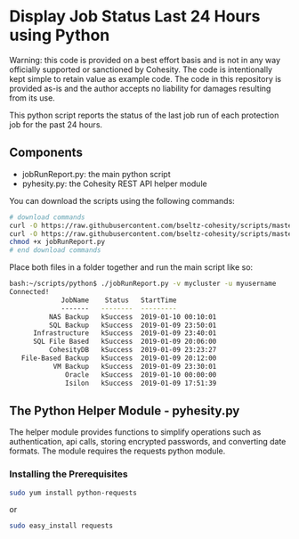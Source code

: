 # Display Job Status Last 24 Hours using Python

Warning: this code is provided on a best effort basis and is not in any way officially supported or sanctioned by Cohesity. The code is intentionally kept simple to retain value as example code. The code in this repository is provided as-is and the author accepts no liability for damages resulting from its use.

This python script reports the status of the last job run of each protection job for the past 24 hours.

## Components

* jobRunReport.py: the main python script
* pyhesity.py: the Cohesity REST API helper module

You can download the scripts using the following commands:

```bash
# download commands
curl -O https://raw.githubusercontent.com/bseltz-cohesity/scripts/master/reports/python/jobRunReport/jobRunReport.py
curl -O https://raw.githubusercontent.com/bseltz-cohesity/scripts/master/python/pyhesity.py
chmod +x jobRunReport.py
# end download commands
```

Place both files in a folder together and run the main script like so:

```bash
bash:~/scripts/python$ ./jobRunReport.py -v mycluster -u myusername
Connected!
             JobName    Status   StartTime
             -------   --------  ---------
          NAS Backup   kSuccess  2019-01-10 00:10:01
          SQL Backup   kSuccess  2019-01-09 23:50:01
      Infrastructure   kSuccess  2019-01-09 23:40:01
      SQL File Based   kSuccess  2019-01-09 20:06:00
          CohesityDB   kSuccess  2019-01-09 23:23:27
   File-Based Backup   kSuccess  2019-01-09 20:12:00
           VM Backup   kSuccess  2019-01-09 23:30:01
              Oracle   kSuccess  2019-01-10 00:00:00
              Isilon   kSuccess  2019-01-09 17:51:39
```

## The Python Helper Module - pyhesity.py

The helper module provides functions to simplify operations such as authentication, api calls, storing encrypted passwords, and converting date formats. The module requires the requests python module.

### Installing the Prerequisites

```bash
sudo yum install python-requests
```

or

```bash
sudo easy_install requests
```
